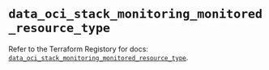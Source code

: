 # `data_oci_stack_monitoring_monitored_resource_type`

Refer to the Terraform Registory for docs: [`data_oci_stack_monitoring_monitored_resource_type`](https://registry.terraform.io/providers/oracle/oci/6.18.0/docs/data-sources/stack_monitoring_monitored_resource_type).
